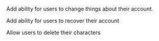 Add ability for users to change things about their account.

Add ability for users to recover their account

Allow users to delete their characters

